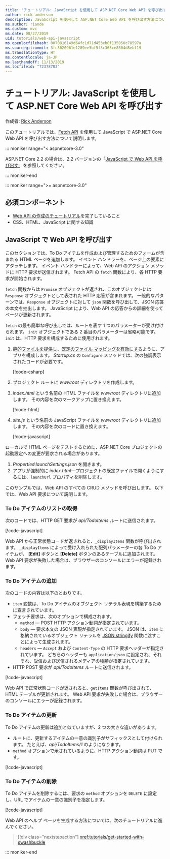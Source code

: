 ```yaml
---
title: 'チュートリアル: JavaScript を使用して ASP.NET Core Web API を呼び出す'
author: rick-anderson
description: JavaScript を使用して ASP.NET Core Web API を呼び出す方法について説明します。
ms.author: riande
ms.custom: mvc
ms.date: 08/27/2019
uid: tutorials/web-api-javascript
ms.openlocfilehash: 0070816149d64fc1d71d453eb0f135050c78597a
ms.sourcegitcommit: 3fc3020961e1289ee5bf5f3c365ce8304d8ebf19
ms.translationtype: HT
ms.contentlocale: ja-JP
ms.lasthandoff: 11/13/2019
ms.locfileid: "72378703"
---
```

# <a name="tutorial-call-an-aspnet-core-web-api-with-javascript"></a>チュートリアル: JavaScript を使用して ASP.NET Core Web API を呼び出す

作成者: [Rick Anderson](https://twitter.com/RickAndMSFT)

このチュートリアルでは、[Fetch API](https://developer.mozilla.org/docs/Web/API/Fetch_API) を使用して JavaScript で ASP.NET Core Web API を呼び出す方法について説明します。

::: moniker range="< aspnetcore-3.0"

ASP.NET Core 2.2 の場合は、2.2 バージョンの「[JavaScript で Web API を呼び出す](xref:tutorials/first-web-api#call-the-web-api-with-javascript)」を参照してください。

::: moniker-end

::: moniker range=">= aspnetcore-3.0"

## <a name="prerequisites"></a>必須コンポーネント

* [Web API の作成のチュートリアル](xref:tutorials/first-web-api)を完了していること
* CSS、HTML、JavaScript に関する知識

## <a name="call-the-web-api-with-javascript"></a>JavaScript で Web API を呼び出す

このセクションでは、To Do アイテムを作成および管理するためのフォームが含まれる HTML ページを追加します。 イベント ハンドラーを、ページ上の要素にアタッチします。 イベント ハンドラーによって、Web API のアクション メソッドに HTTP 要求が送信されます。 Fetch API の `fetch` 関数により、各 HTTP 要求が開始されます。

`fetch` 関数からは `Promise` オブジェクトが返され、このオブジェクトには `Response` オブジェクトとして表された HTTP 応答が含まれます。 一般的なパターンでは、`Response` オブジェクトに対して `json` 関数を呼び出して、JSON 応答の本文を抽出します。 JavaScript により、Web API の応答からの詳細を使ってページが更新されます。

`fetch` の最も簡単な呼び出しでは、ルートを表す 1 つのパラメーターが受け付けられます。 `init` オブジェクトである 2 番目のパラメーターは省略可能です。 `init` は、HTTP 要求を構成するために使用されます。

1. [静的ファイルを提供し](/dotnet/api/microsoft.aspnetcore.builder.staticfileextensions.usestaticfiles#Microsoft_AspNetCore_Builder_StaticFileExtensions_UseStaticFiles_Microsoft_AspNetCore_Builder_IApplicationBuilder_)、[既定のファイル マッピングを有効にする](/dotnet/api/microsoft.aspnetcore.builder.defaultfilesextensions.usedefaultfiles#Microsoft_AspNetCore_Builder_DefaultFilesExtensions_UseDefaultFiles_Microsoft_AspNetCore_Builder_IApplicationBuilder_)ように、アプリを構成します。 *Startup.cs* の `Configure` メソッドでは、次の強調表示されたコードが必要です。

    [!code-csharp[](first-web-api/samples/3.0/TodoApi/StartupJavaScript.cs?highlight=8-9&name=snippet_configure)]

1. プロジェクト ルートに *wwwroot* ディレクトリを作成します。

1. *index.html* という名前の HTML ファイルを *wwwroot* ディレクトリに追加します。 その内容を次のマークアップに置き換えます。

    [!code-html[](first-web-api/samples/3.0/TodoApi/wwwroot/index.html)]

1. *site.js* という名前の JavaScript ファイルを *wwwroot* ディレクトリに追加します。 その内容を次のコードに置き換えます。

    [!code-javascript[](first-web-api/samples/3.0/TodoApi/wwwroot/js/site.js?name=snippet_SiteJs)]

ローカルで HTML ページをテストするために、ASP.NET Core プロジェクトの起動設定への変更が要求される場合があります。

1. *Properties\launchSettings.json* を開きます。
1. アプリが強制的に *index.html*&mdash;プロジェクトの既定ファイルで開くようにするには、`launchUrl` プロパティを削除します。

このサンプルでは、Web API のすべての CRUD メソッドを呼び出します。 以下では、Web API 要求について説明します。

### <a name="get-a-list-of-to-do-items"></a>To Do アイテムのリストの取得

次のコードでは、HTTP GET 要求が *api/TodoItems* ルートに送信されます。

[!code-javascript[](first-web-api/samples/3.0/TodoApi/wwwroot/js/site.js?name=snippet_GetItems)]

Web API から正常状態コードが返されると、`_displayItems` 関数が呼び出されます。 `_displayItems` によって受け入れられた配列パラメーターの各 To Do アイテムが、 **[Edit]** ボタンと **[Delete]** ボタンのあるテーブルに追加されます。 Web API 要求が失敗した場合は、ブラウザーのコンソールにエラーが記録されます。

### <a name="add-a-to-do-item"></a>To Do アイテムの追加

次のコードの内容は以下のとおりです。

* `item` 変数は、To Do アイテムのオブジェクト リテラル表現を構築するために宣言されています。
* フェッチ要求は、次のオプションで構成されます。
    * `method` &mdash; POST HTTP アクション動詞が指定されています。
    * `body` &mdash; 要求本文の JSON 表現が指定されています。 JSON は、`item` に格納されているオブジェクト リテラルを [JSON.stringify](https://developer.mozilla.org/docs/Web/JavaScript/Reference/Global_Objects/JSON/stringify) 関数に渡すことによって生成されます。
    * `headers` &mdash; `Accept` および `Content-Type` の HTTP 要求ヘッダーが指定されています。 どちらのヘッダーも `application/json` に設定され、それぞれ、受信および送信されるメディアの種類が指定されています。
* HTTP POST 要求が *api/TodoItems* ルートに送信されます。

[!code-javascript[](first-web-api/samples/3.0/TodoApi/wwwroot/js/site.js?name=snippet_AddItem)]

Web API で正常状態コードが返されると、`getItems` 関数が呼び出されて、HTML テーブルが更新されます。 Web API 要求が失敗した場合は、ブラウザーのコンソールにエラーが記録されます。

### <a name="update-a-to-do-item"></a>To Do アイテムの更新

To Do アイテムの更新は追加と似ていますが、2 つの大きな違いがあります。

* ルートに、更新するアイテムの一意の識別子がサフィックスとして付けられます。 たとえば、*api/TodoItems/1* のようになります。
* `method` オプションで示されているように、HTTP アクション動詞は PUT です。

[!code-javascript[](first-web-api/samples/3.0/TodoApi/wwwroot/js/site.js?name=snippet_UpdateItem)]

### <a name="delete-a-to-do-item"></a>To Do アイテムの削除

To Do アイテムを削除するには、要求の `method` オプションを `DELETE` に設定し、URL でアイテムの一意の識別子を指定します。

[!code-javascript[](first-web-api/samples/3.0/TodoApi/wwwroot/js/site.js?name=snippet_DeleteItem)]

Web API のヘルプ ページを生成する方法については、次のチュートリアルに進んでください。

> [!div class="nextstepaction"]
> <xref:tutorials/get-started-with-swashbuckle>

::: moniker-end
